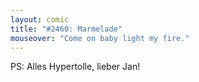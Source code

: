 ```yaml
---
layout: comic
title: "#2460: Marmelade"
mouseover: "Come on baby light my fire."
---
```


PS: 
Alles Hypertolle, lieber Jan!
